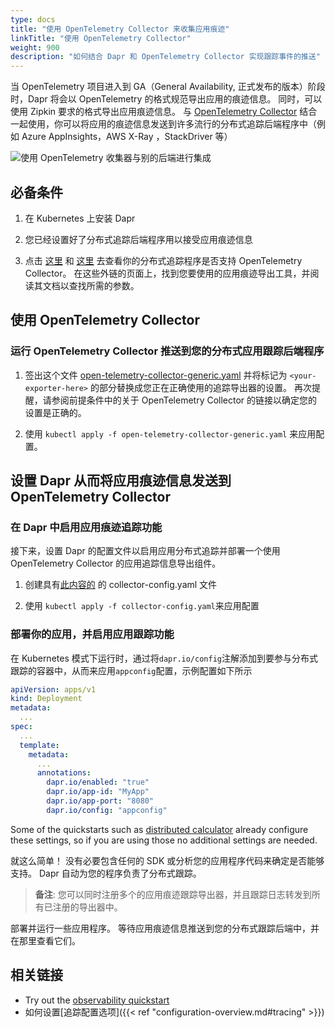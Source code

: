 ```yaml
---
type: docs
title: "使用 OpenTelemetry Collector 来收集应用痕迹"
linkTitle: "使用 OpenTelemetry Collector"
weight: 900
description: "如何结合 Dapr 和 OpenTelemetry Collector 实现跟踪事件的推送"
---
```


当 OpenTelemetry 项目进入到 GA（General Availability, 正式发布的版本）阶段时，Dapr 将会以 OpenTelemetry 的格式规范导出应用的痕迹信息。 同时，可以使用 Zipkin 要求的格式导出应用痕迹信息。 与 [OpenTelemetry Collector](https://github.com/open-telemetry/opentelemetry-collector) 结合一起使用，你可以将应用的痕迹信息发送到许多流行的分布式追踪后端程序中（例如 Azure AppInsights，AWS X-Ray ，StackDriver 等）

![使用 OpenTelemetry 收集器与别的后端进行集成](/images/open-telemetry-collector.png)

## 必备条件

1. 在 Kubernetes 上安装 Dapr

2. 您已经设置好了分布式追踪后端程序用以接受应用痕迹信息

3. 点击 [这里](https://github.com/open-telemetry/opentelemetry-collector-contrib/tree/main/exporter) 和 [这里](https://github.com/open-telemetry/opentelemetry-collector/tree/main/exporter) 去查看你的分布式追踪程序是否支持 OpenTelemetry Collector。 在这些外链的页面上，找到您要使用的应用痕迹导出工具，并阅读其文档以查找所需的参数。

## 使用 OpenTelemetry Collector

### 运行 OpenTelemetry Collector 推送到您的分布式应用跟踪后端程序


1. 签出这个文件 [open-telemetry-collector-generic.yaml](/docs/open-telemetry-collector/open-telemetry-collector-generic.yaml) 并将标记为 `<your-exporter-here>` 的部分替换成您正在正确使用的追踪导出器的设置。 再次提醒，请参阅前提条件中的关于 OpenTelemetry Collector 的链接以确定您的设置是正确的。

2. 使用 `kubectl apply -f open-telemetry-collector-generic.yaml` 来应用配置。

## 设置 Dapr 从而将应用痕迹信息发送到 OpenTelemetry Collector

### 在 Dapr 中启用应用痕迹追踪功能
接下来，设置 Dapr 的配置文件以启用应用分布式追踪并部署一个使用 OpenTelemetry Collector 的应用追踪信息导出组件。

1. 创建具有[此内容的](/docs/open-telemetry-collector/collector-config.yaml) 的 collector-config.yaml 文件

2. 使用 `kubectl apply -f collector-config.yaml`来应用配置

### 部署你的应用，并启用应用跟踪功能

在 Kubernetes 模式下运行时，通过将`dapr.io/config`注解添加到要参与分布式跟踪的容器中，从而来应用`appconfig`配置，示例配置如下所示

```yaml
apiVersion: apps/v1
kind: Deployment
metadata:
  ...
spec:
  ...
  template:
    metadata:
      ...
      annotations:
        dapr.io/enabled: "true"
        dapr.io/app-id: "MyApp"
        dapr.io/app-port: "8080"
        dapr.io/config: "appconfig"
```

Some of the quickstarts such as [distributed calculator](https://github.com/dapr/quickstarts/tree/master/tutorials/distributed-calculator) already configure these settings, so if you are using those no additional settings are needed.

就这么简单！ 没有必要包含任何的 SDK 或分析您的应用程序代码来确定是否能够支持。 Dapr 自动为您的程序负责了分布式跟踪。

> **备注**: 您可以同时注册多个的应用痕迹跟踪导出器，并且跟踪日志转发到所有已注册的导出器中。

部署并运行一些应用程序。 等待应用痕迹信息推送到您的分布式跟踪后端中，并在那里查看它们。

## 相关链接
* Try out the [observability quickstart](https://github.com/dapr/quickstarts/tree/master/tutorials/observability/README.md)
* 如何设置[追踪配置选项]({{< ref "configuration-overview.md#tracing" >}})

